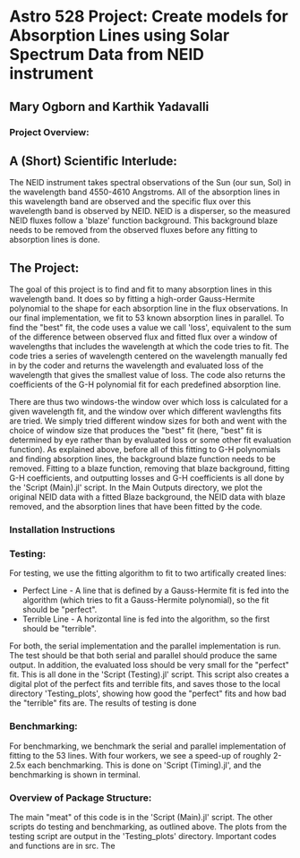 # Astro 528 Project: Create models for Absorption Lines using Solar Spectrum Data from NEID instrument
## Mary Ogborn and Karthik Yadavalli

### Project Overview:
## A (Short) Scientific Interlude:
The NEID instrument takes spectral observations of the Sun (our sun, Sol) in the wavelength band 4550-4610 Angstroms. All of the absorption lines in this wavelength band are observed and the specific flux over 
this wavelength band is observed by NEID. NEID is a disperser, so the measured NEID fluxes follow a 'blaze' function background. This background blaze needs to be removed from the observed
fluxes before any fitting to absorption lines is done. 

## The Project:
The goal of this project is to find and fit to many absorption lines in this wavelength band. It does so by fitting a high-order Gauss-Hermite polynomial to the shape for each absorption line in the flux observations. 
In our final implementation, we fit to 53 known absorption lines in parallel. To find the "best" fit, the code uses a value we call 'loss', equivalent to the sum of the difference between observed flux and fitted flux over a window 
of wavelengths that includes the wavelength at which the code tries to fit. The code tries a series of wavelength centered on the wavelength manually fed in by the coder and returns the wavelength and evaluated loss of the wavelength
that gives the smallest value of loss. The code also returns the coefficients of the G-H polynomial fit for each predefined absorption line.

There are thus two windows-the window over which loss is calculated for a given wavelength fit, and the window over which different wavlengths fits are tried. We simply tried different window sizes for both and went with the choice of 
window size that produces the "best" fit (here, "best" fit is determined by eye rather than by evaluated loss or some other fit evaluation function). As explained above, before all of this fitting to G-H polynomials and finding absorption 
lines, the background blaze function needs to be removed. Fitting to a blaze function, removing that blaze background, fitting G-H coefficients, and outputting losses and G-H coefficients is all done by the 'Script (Main).jl' script.
In the Main Outputs directory, we plot the original NEID data with a fitted Blaze background, the NEID data with blaze removed, and the absorption lines that have been fitted by the code.

### Installation Instructions
### Testing:
For testing, we use the fitting algorithm to fit to two artifically created lines:
* Perfect Line - A line that is defined by a Gauss-Hermite fit is fed into the algorithm (which tries to fit a Gauss-Hermite polynomial), so the fit should be "perfect". 
* Terrible Line - A horizontal line is fed into the algorithm, so the first should be "terrible".

For both, the serial implementation and the parallel implementation is run. The test should be that both serial and parallel should produce the same output. In addition, the evaluated loss
should be very small for the "perfect" fit. This is all done in the 'Script (Testing).jl' script. This script also creates a digital plot of the perfect fits and terrible fits, and saves those
to the local directory 'Testing_plots', showing how good the "perfect" fits and how bad the "terrible" fits are. The results of testing is done 


### Benchmarking:
For benchmarking, we benchmark the serial and parallel implementation of fitting to the 53 lines. With four workers, we see a speed-up of roughly 2-2.5x each benchmarking. This is done on 
'Script (Timing).jl', and the benchmarking is shown in terminal. 

### Overview of Package Structure:
The main "meat" of this code is in the 'Script (Main).jl' script. The other scripts do testing and benchmarking, as outlined above. The plots from the testing script are output in the 'Testing_plots' directory.
Important codes and functions are in src. The